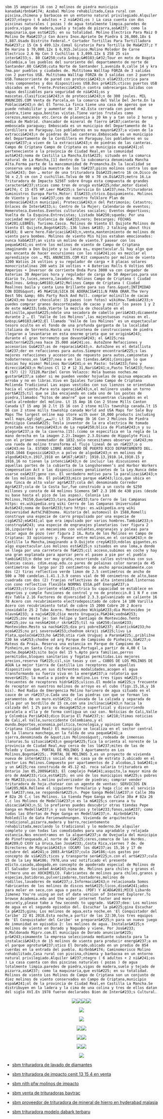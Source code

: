 
```
sbm 15 amperios 16 con 2 molinos de piedra municipio kanadaAirbnb&#174; Azabal Molino rehabilitado,Casa rural con piscina,chimena y barbacoa en un entorno natural privilegiado.Alquiler &#237;ntegro ( 6 adultos + 2 ni&#241;os ) La casa cuenta con dos piscinas naturales ( pozas ) de agua totalmente limpia.paredes de piedra,vigas de madera,suelo y tejado de pizarra,as&#237; como la maquinaria,que est&#225; en su totalidad. Molino Electrico Para Maiz O Molino De Ma&#237;z Con Acero Inox.Apriete De Piedra $ 26,000.18x $ 1,887.Usado Distrito Federal.* Cortador Tortillas Para Tortilladora Ma&#237;z 15 Cm $ 499.12x.Comal Giratorio Para Tortilla De Ma&#237;z Y De Harina $ 70,000.12x $ 6,915.Jalisco.Molino Moledor De Carne Electrico 2.6 Hp Con 3 Cuchillas $ 3,099.12x $ 258 25 sin inter&#233;s. 80 C&#250;cuta &nbsp;&#0183;&#32;Tour en moto de Bogota Colombia,a los pueblos del suroriente del departamento de norte de Santander.80 C&#250;cuta Norte de Santander 1,avenida 0,calle 14 y kra 7ma.por pueblos y ciudades de. Multitoma Walltap FORZA de 3 salidas con 2 puertos USB. Multitoma Walltap FORZA de 3 salidas con 2 puertos USB.Tomacorriente de pared con protecci&#243;n el&#233;ctrica para tres componentes y dos dispositivos USB.Dos pr&#225;cticos puertos USB ubicados en el frente.Protecci&#243;n contra sobrecargas.Salidas con tapas deslizables para seguridad de ni&#241;os y mascotas.Clasificaci&#243;n de protecci&#243;n de 300 joules. MIL ANUNCIOS.COM Venta de Parcela,en la comarca del Valle Del Jerte.En la Poblaci&#243;n del El Torno.La finca tiene una casa de aperos que se puede rehabilitar y aumentar de 17 m2.Esta cerrada con pared de piedra,tiene agua,bonitas vistas.Tiene varios frutales como cerezos,manzanos etc.Cerca de plasencia a 20 km y a tan solo 2 horas y media de Madrid. chancador de mineral de fierro &#187;canteras de emboscada paraguay; Emboscada es un municipio del Departamento de la Cordillera en Paraguay.los pobladores en su mayor&#237;a viven de la extracci&#243;n de piedras de las canteras.Emboscada es un municipio del Departamento de la Cordillera en Paraguay.los pobladores en su mayor&#237;a viven de la extracci&#243;n de piedras de las canteras. Campo de Criptana Campo de Criptana es un municipio espa&#241;ol perteneciente a la provincia de Ciudad Real,en la comunidad aut&#243;noma de Castilla La Mancha.Est&#225; situado en la comarca natural de La Mancha,[1] dentro de la subcomarca denominada Mancha Alta.Forma parte de la mancomunidad de Promancha.En la localidad se conserva una amplia muestra de los t&#237;picos molinos contra los que luch&#243; Don … motor de una trituradora Di&#225;metro 16 cm.Disco de 56 x 2,5 cm con 2 cuchillas.Tolva de 90 x 70 cm.Di&#225;metro 16.La Trituradora de Impacto 5256T sobre Oruga esta compuesta de grandes caracter&#237;sticas como tren de oruga est&#225;ndar,motor diesel &#174; C 15 475 HP.Leer M&#225;s Servicio En L&#237;nea.Trituradoras Suministros Europa Parts.Motor: El&#233;ctrico.Equipamiento. Molinos de Viento y las ra&#237;ces de nuestro folklore Plan de ordenaci&#243;n municipal; Protecci&#243;n del Patrimonio; Catastro; Enlaces de Inter&#233;s; Centro de la Mujer; Calendario de eventos; Hemeroteca.Eventos.Eventos culturales sociales; Eventos deportivos; Vuelta de la Esquina.Entrevistas; Listado b&#250;squeda; Por una sociedad mejor.Violencia de G&#233;nero; Descargas; FECHAS C&#201;LEBRES; Turismo.Casco. Molinos de Viento El Quijote Molinos de Viento El Quijote,Bogot&#225;.136 likes &#183; 2 talking about this &#183; 8 were here.Fabricaci&#243;n,venta,mantenimiento de molinos de viento para bombeo. Molinos de viento Mis hijos estaban emocionados: nunca hab&#237;an visto un molino de viento.Y pasear con los peque&#241;os entre los molinos de viento de Campo de Criptana imaginando a Don Quijote y su lanza es… espectacular.Si hay algo que nos encanta de hacer excursiones con los ni&#241;os es mezclar el aprendizaje con … MIL ANUNCIOS.COM Kit compuesto por molino de viento 1200 Watios 24 voltios y su regulador de carga + 8 placas solares monocristalinas 200 wats 24 voltios + 4 Baterias Rolls 6 Voltios 605 Amperios + Inversor de corriente Onda Pura 3000 va con cargador de baterias 30 Amperios hora y regulador de carga de 50 Amperios,para uso diario tv,luces,nevera,lavadora. Molinos Campo de Criptana ( Ciudad Real)nos. &nbsp;&#0183;&#32;Molinos Campo de Criptana ( Ciudad Real)nos baila y canta Luna Brillante para sus fans.&quot;INTIMIDAD CON DIOS&quot; #5 M&#218;SICA DE ADORACI&#211;N PARA ORAR.The Very Best 50s &amp; 60s Party Rock And Roll. comprar molinillo de cacao C&#243;mo hacer chocolate: 15 pasos (con fotos) wikiHow.Tambi&#233;n puedes comprar granos descortezados de cacao y omitir los pasos 1 y 2 de este m&#233;todo,Vierte la mezcla de chocolate en el molinillo,apunt&#225;ndole una secadora de cabello peri&#243;dicamente durante 2 … El ‘Valle de los Molinos’,las majestuosas ruinas en el. &nbsp;&#0183;&#32;El llamado ‘Valle de los Molinos’ es un espectacular tesoro oculto en el fondo de una profunda garganta de la localidad italiana de Sorrento.Hasta una treintena de construcciones de piedra llegaron a levantarse en esta enorme grieta que se origin&#243; durante el gran terremoto que devast&#243; el &#225;rea mediterr&#225;nea hace 35.000 a&#241;os. AutoZone Refacciones y accesorios Gu&#237;as de reparaci&#243;n. AutoZone es el detallista l&#237;der en refacciones para autos.Siempre encontrar&#225;s las mejores refacciones y accesorios de repuesto para autos,camionetas y todoterrenos,en l&#237;nea o en las tiendas.&#161;Consigue lo que buscas hoy mismo! Molinos Nari&#241;o en Pasto: tel&#233;fono y direcci&#243;n Molinos Cl 12 # 12 31,Nari&#241;o,Pasto Tel&#233;fono: ☎ (57) (2) 72128.Maribel Ceron Velazco: Hola buenas noches.me gustar&#237;a saber si me pueden vender hojuelas de quinua empacada en arroba y no en libras.Vivo en Ipiales Turismo Campo de Criptana Molienda Tradicional Las aspas vestidas con sus lienzos se orientaban hacia el viento.Para esta operaci&#243;n,el molinero usaba un torno port&#225;til que se iba encajando en cada uno de los postes de piedra,llamados “hitos de amarre” que se encuentran clavados en el suelo alrededor del molino. Lt 15 Amp 16 Con 2 Stone Mills Canton Canada LT 15 amp 16 2.lt 15 16 con 2 stone mills township canada.lt 15 16 con 2 stone mills township canada World and USA Maps for Sale Buy Maps The largest online map store with over 10,000 products including wall maps,&gt;&gt;السعر; Lt 15 26amp 3b 16 Con 2 Molinos De Piedra Municipio Canad&#225; Tesla inventor de la era electrica He tomado prestada esta tensi&#243;n de La rep&#250;blica de Plat&#243;n y su alegor&#237;a de la caverna.[15].(como se especifica en la regla de la mano derecha en la imagen 2.2).Imagen 2.3.Dinamo de Hippolyte Pixii con el primer conmutador de 1832.solo necesitamos observar c&#243;mo una rueda de molino transforma el flujo lineal de un r&#237;o o c&#243;mo la. ESTADO LIBRE ASOCIADO DE PUERTO RICO DEPARTAMENTO DEL. 1910.1046 Exposici&#243;n a polvo de algod&#243;n en molinos de algod&#243;n.1917,1918 en &#167;&#167; 1910.13,1910.14,1910.15 y 1916.16 no tienen la intenci&#243;n de incluir las discusiones en aquellas partes de la cubierta de la Longshoremen’s and Harbor Workers Compensation Act o las disposiciones penalizantes de la Ley.Nunca debe usarse ox&#237;geno con. El verdadero motivo para la paralizaci&#243;n de los molinos de. El pol&#233;mico parque e&#243;lico,que ubica en una finca de alto valor agr&#237;cola del denominado Corredor Agr&#237;cola de la Costa Sur,fue construido a un costo de $250 millones y consta de 44 molinos Siemens SWT 2.3 108 de 430 pies (desde su base hasta el pico de las aspas). Colonia Los Molinos,76150,Quer&#233;taro,Quer&#233;taro Cerro de las Campanas https: es.wikipedia.org wiki Cerro de las Campanas Universidad Aut&#243;noma de Quer&#233;taro https: es.wikipedia.org wiki Universidad Aut%C3%B3noma. Historia del automovil En 1588,Romelli construye una especie de carro propulsado por una especie de cig&#252;e&#241;al que era impulsado por varios hombres.Tambi&#233;n construy&#243; una especie de engranajes planetarios (ver figura 2 16,izquierda) y un mecanismo con volantes,engranajes y poleas para sacar agua de pozo (ver figura 2 16… Ruta de los Molinos en Campo de Criptana: 33 opiniones y. Pasear entre molinos,en el coraz&#243;n de Castilla la Mancha,imaginando a D.Quijote crey&#233;ndolos gigantes,es algo espectacular.Los molinos est&#225;n situados en una loma,a donde se llega por una carretera de f&#225;cil acceso,subimos en coche y hay una gran explanada para aparcar pero el paseo a pie por el pueblo tambi&#233;n debe ser muy grato,recorriendo calles estrechas con sus blancas casas. cdim.esap.edu.co pares de polainas color naranja de 45 centimetros de largo por 23 centimetros de ancho aproximadamente.con dos (2) tiras reflectivo verde limon de 2.5 centimetros de ancho de 500 a 700 candelas.1.41.1.3.9 conos vial de 90 cenimetros de alto,base cuadrada con dos (2) franjas reflectivas de alta intensidad.linternas con cono reflectivo flexible NORMAS ESSA.pdf Energ&#237;a el&#233;ctrica Corriente el&#233;ctrica Su capacidad se establece en amperios y cumple funciones de control y no de proteccin.0 1 N F e com div Tabla 2.16 Factores de diversidad 2.3.3.galvanizado en caliente 16 70 Acero con recubrimiento electrodepositado de cobre 14 100 Varilla Acero con recubrimiento total de cobre 15 2000 Cobre 20 2 Acero inoxidable 25 2 Tubo Acero. Montevideo Wikip&#233;dia Montevideo je hlavn&#233; a najv&#228;čšie mesto Uruguaja.P&#244;vodn&#253; n&#225;zov mesta je: San Felipe y Santiago de Montevideo.Tento n&#225;zov sa nesk&#244;r skr&#225;til na s&#250;časn&#233; Montevideo.Mesto sa nach&#225;dza pri pobrež&#237; Alantick&#233;ho oce&#225;nu pri severov&#253;chodnom okraji z&#225;livu La Plata,spoločn&#233;ho &#250;stia riek Uruguaj a Paran&#225;,približne 230 km v&#253;chodne od arg Parque de Campismo do Pinheiro,S&#227;o Mateus da Praia. Reserva una estancia en Parque de Campismo do Pinheiro,en Santa Cruz da Graciosa,Portugal,a partir de 4,00 € la noche.Dep&#243;sito bajo del 15 %.Apto para familias,perros permitidos,bloques sanitarios y fogatas permitidas.Los mejores precios,reserva f&#225;cil,sin tasas y con … CUBOS DE LOS MOLINOS DE AGUA La mejor tierra de Castilla Los receptores son aquellos dispositivos que,en sus diferentes modalidades,acogen el agua transformando su fuerza viva en la energ&#237;a rotatoria que mover&#225; la muela o piedra de molino.Los tres tipos m&#225;s frecuentes de receptores hidr&#225;ulicos.El modelo m&#225;s frecuente de receptor en nuestros molinos de arroyo es el cubo (figs.15,16,y 16 bis). Red Radio de Emergencia Molino harinero de agua situado en el cauce de un r&#237;o.Cada una de las piedras con que se forman los paramentos de un muro.est&#225; elevada de la calzada y separada de ella por un bordillo de 15 cm,con una inclinaci&#243;n hacia la calzada del 1 2% para su desag&#252;e superficial y discurriendo paralela a ella y de forma contigua un caz con. Noticias de Cali,Valle y Colombia Peri&#243;dico Diario El Pa&#237;s: &#218;ltimas noticias de Cali,el Valle,suroccidente Colombiano,y el mundo.Deportes,economia,politica,tecnologia,y opinion Campo de Criptana (Ciudad Real) El municipio se localiza en el sector central de la llanura manchega,en la falda de una peque&#241;a sierra,denominada de &quot;Los Molinos&quot;,rodeada de inmensas llanuras.Su situaci&#243;n geogr&#225;fica la orienta al noreste de la provincia de Ciudad Real,muy cerca de los l&#237;mites de las de Toledo y Cuenca. PORTAL DE MOLINOS 3 Apartamento en Los Molinos,Bogot&#225;. PORTAL DE MOLINOS 3,es un proyecto de vivienda nueva de inter&#233;s social de mi casa ya de estrato 3,ubicado en el sector Los Molinos.Compuesto por apartamentos de 2 alcobas,1 ba&#241;o y un &#225;rea construida de 45.12 m2. roca salario trituradora en Ontario Jan 05,2009&#183; El complejo Pe&#241;asquito,la mayor mina de oro de Am&#233;rica,est&#225; en uno de los municipios m&#225;s pobres de M&#233;xico.5.molino pulverizador de piedras; comprar vender trituradora de hoja.chatear con un agente de ventas: SERVICIOS EN l&#205;NEA.Rellene el siguiente formulario y haga clic en el servicio en l&#237;nea,se responder&#225;n. Pepe Ganga Medell&#237;n Calle 30a # 82a 26 C.c los Molinos. La tienda Pepe Ganga en Calle 30a # 82a 26 C.c los Molinos de Medell&#237;n es la m&#225;s cercana a tu ubicaci&#243;n.Si lo prefieres puedes descubrir otras tiendas Pepe Ganga en Medell&#237;n y sus horarios y tel&#233;fonos,as&#237; como todas las Ofertas de Pepe Ganga en Medell&#237;n. Airbnb&#174; Robledillo de Gata Ferienwohnungen. Vivienda de arquitectura tradicional,pizarra,madera y barro,recientemente rehabilitada,mezclando lo tradicional y lo moderno.De alquiler completo y con todas las comodidades para una agradable y relajada estancia.Nos encontramos en la alquer&#237;a de Ovejuela del municipio de Pinofranqueado,al norte de C&#225;ceres,comarca de las Hurdes. A&#209;O CXXV La Uruca,San Jos&#233;,Costa Rica,viernes 7 de. de Directores de Migraci&#243;n (OCAM) los d&#237;as 15,16 y 17 de octubre del a&#241;o 2003.Art&#237;culo 2&#186;—Los gastos por concepto de vi&#225;ticos y transporte ser&#225;n.con el art&#237;culo 15 de la Ley N&#186; 7978,una vez notificado el presente edicto.casado,abogado,en concepto de apoderado especial de Molinos de El Salvador Sociedad An&#243;nima de. Molinos para chiles y granos el n??mero uno en XOCHIMILCO. Fabricantes de molinos para chiles,granos y especias,batidoras,pulverizadores,tostadores,molinos de rodillos,lavadores de ma&#237;z.Informaci&#243;n relacionada Somos fabricantes de los molinos de discos met&#225;licos,dise&#241;ados para moler en seco,con agua o pasta. (PDF) Y ACAD&#201;MICO Libardo Jimenez You're using an out of date version of Internet Explorer.To browse Academia.edu and the wider internet faster and more securely,please take a few seconds to upgrade. V&#237;deo: Los molinos de agua en el segundo episodio del. Escuchar la p&#225;gina Escuchar la p&#225;gina; Los molinos de agua,esta noche,en 'El Conquistador del Caribe' 22 01 2018.Esta noche,a partir de las 22:30,los tres equipos de 'El Conquistador del Caribe' se preparar&#225;n para un nuevo juego de inmunidad en episodio 2: los molinos de agua. Instalar&#225;n molinos de viento en Dorado y Naguabo y viene. Por Jos&#233; E.Maldonado Miprv.com.El municipio de Dorado anunciar&#225; pr&#243;ximamente la empresa seleccionada mediante subasta para la instalaci&#243;n de 15 molinos de viento para producir energ&#237;a en el parque agrotur&#237;stico El Dorado,ubicado en un predio de 854 cuerdas en la entrada del pueblo. Airbnb&#174; Caminomorisco Molino rehabilitado,Casa rural con piscina,chimena y barbacoa en un entorno natural privilegiado.Alquiler &#237;ntegro ( 6 adultos + 2 ni&#241;os ) La casa cuenta con dos piscinas naturales ( pozas ) de agua totalmente limpia.paredes de piedra,vigas de madera,suelo y tejado de pizarra,as&#237; como la maquinaria,que est&#225; en su totalidad. Molinos de viento Los Molinos de Campo de Criptana son un conjunto de diez molinos de viento conservados en Campo de Criptana,municipio espa&#241;ol de la provincia de Ciudad Real,en Castilla La Mancha.Se distribuyen en la ladera y la cima de una colina y tres de ellos datan del siglo XVI.En 1978 fueron declarados Bien de Inter&#233;s Cultural. 
```

<div align="center">

<a href="https://es-mill.shibang-china.com/github&k=sbm+15+amperios+16+con+2+molinos+de+piedra+municipio+kanada"><img src="https://static.shibang-china.com/es/mill/index.jpg"></a><a href="https://es-mill.shibang-china.com/materials.htmlgithub&k=sbm+15+amperios+16+con+2+molinos+de+piedra+municipio+kanada"><img src="https://static.shibang-china.com/es/mill/materials.jpg"></a><a href="https://es-mill.shibang-china.com/about.htmlgithub&k=sbm+15+amperios+16+con+2+molinos+de+piedra+municipio+kanada"><img src="https://static.shibang-china.com/es/mill/about.jpg"></a><a href="https://es-mill.shibang-china.com/contact.htmlgithub&k=sbm+15+amperios+16+con+2+molinos+de+piedra+municipio+kanada"><img src="https://static.shibang-china.com/es/mill/contact.jpg"></a>

<a href="https://es-mill.shibang-china.com/github&k=sbm+15+amperios+16+con+2+molinos+de+piedra+municipio+kanada"><img src="https://static.shibang-china.com/es/mill/banner.jpg"></a>

<a href="https://swt.shibang-china.com/github&k=sbm+15+amperios+16+con+2+molinos+de+piedra+municipio+kanada"><img src="https://static.shibang-china.com/es/mill/chat.jpg"></a>

<a href="https://es-mill.shibang-china.com/products/vertical-roller-mill.htmlgithub&k=sbm+15+amperios+16+con+2+molinos+de+piedra+municipio+kanada"><img src="https://static.shibang-china.com/es/mill/vertical.jpg"></a><a href="https://es-mill.shibang-china.com/products/raymond-mill.htmlgithub&k=sbm+15+amperios+16+con+2+molinos+de+piedra+municipio+kanada"><img src="https://static.shibang-china.com/es/mill/raymond.jpg"></a>

<a href="https://es-mill.shibang-china.com/products/ultrafine-grinding-mill.htmlgithub&k=sbm+15+amperios+16+con+2+molinos+de+piedra+municipio+kanada"><img src="https://static.shibang-china.com/es/mill/ultrafine.jpg"></a><a href="https://es-mill.shibang-china.com/products/trapezium-grinding-mill.htmlgithub&k=sbm+15+amperios+16+con+2+molinos+de+piedra+municipio+kanada"><img src="https://static.shibang-china.com/es/mill/trapezium.jpg"></a>

<a href="https://es-mill.shibang-china.com/products/ball-mill.htmlgithub&k=sbm+15+amperios+16+con+2+molinos+de+piedra+municipio+kanada"><img src="https://static.shibang-china.com/es/mill/ball.jpg"></a><a href="https://es-mill.shibang-china.com/products/hammer-mill.htmlgithub&k=sbm+15+amperios+16+con+2+molinos+de+piedra+municipio+kanada"><img src="https://static.shibang-china.com/es/mill/hammer.jpg"></a>

<a href="https://swt.shibang-china.com/github&k=sbm+15+amperios+16+con+2+molinos+de+piedra+municipio+kanada"><img src="https://static.shibang-china.com/es/mill/case.jpg"></a>

</div>


* [sbm trituradora de lavado de diamantes](sbm%20trituradora%20de%20lavado%20de%20diamantes.md)

* [sbm trituradora de impacto cenit 13 15 4 en venta](sbm%20trituradora%20de%20impacto%20cenit%2013%2015%204%20en%20venta.md)

* [sbm nith pfw molinos de impacto](sbm%20nith%20pfw%20molinos%20de%20impacto.md)

* [sbm venta de trituradoras bavtrac](sbm%20venta%20de%20trituradoras%20bavtrac.md)

* [sbm proveedor de trituradora de mineral de hierro en hyderabad malasia](sbm%20proveedor%20de%20trituradora%20de%20mineral%20de%20hierro%20en%20hyderabad%20malasia.md)

* [sbm trituradora modelo dabark terbaru](sbm%20trituradora%20modelo%20dabark%20terbaru.md)
